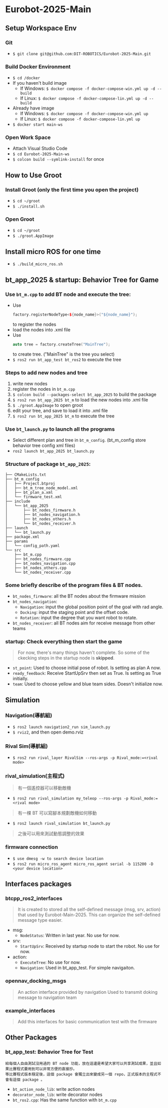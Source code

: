# Eurobot-2025-Main

## Setup Workspace Env
### Git
- `$ git clone git@github.com:DIT-ROBOTICS/Eurobot-2025-Main.git`
<!-- - `git checkout devel` -->
### Build Docker Environment
- `$ cd /docker`
- If you haven't build image
    - If Windows: `$ docker compose -f docker-compose-win.yml up -d --build`
    - If Linux: `$ docker compose -f docker-compose-lin.yml up -d --build`
- Already have image
    - If Windows: `$ docker compose -f docker-compose-win.yml up`
    - If Linux: `$ docker compose -f docker-compose-lin.yml up`
- `$ docker start main-ws`
### Open Work Space
- Attach Visual Studio Code
- `$ cd Eurobot-2025-Main-ws`
- `$ colcon build --symlink-install` for once
## How to Use Groot
### Install Groot (only the first time you open the project)
- `$ cd ~/groot`
- `$ ./install.sh`
### Open Groot
- `$ cd ~/groot`
- `$ ./groot.AppImage`
## Install micro ROS for one time
- `$ ./build_micro_ros.sh`

## bt_app_2025 & startup: Behavior Tree for Game
### Use `bt_m.cpp` to add BT node and execute the tree: 
- Use 
    ```c++
    factory.registerNodeType<${node_name}>("${node_name}");
    ``` 
    to register the nodes
- load the nodes into .xml file
- Use
    ```c++
    auto tree = factory.createTree("MainTree");
    ```
    to create tree. ("MainTree" is the tree you select)
- `$ ros2 run bt_app_test bt_ros2` to execute the tree

### Steps to add new nodes and tree
1. write new nodes
2. register the nodes in `bt_m.cpp`
3. `$ colcon build --packages-select bt_app_2025` to build the package
4. `$ ros2 run bt_app_2025 bt_m` to load the new nodes into .xml file
5. `$ ./groot.AppImage` to open groot
6. edit your tree, and save to load it into .xml file
7. `$ ros2 run bt_app_2025 bt_m` to execute the tree
### Use `bt_launch.py` to launch all the programs
- Select different plan and tree in `bt_m_config`. (bt_m_config store behavior tree config xml files)
- `ros2 launch bt_app_2025 bt_launch.py`
### Structure of package `bt_app_2025`:
```
├── CMakeLists.txt
├── bt_m_config
│   ├── Project.btproj
│   ├── bt_m_tree_node_model.xml
│   ├── bt_plan_a.xml
│   └── firmware_test.xml
├── include
│   └── bt_app_2025
│       ├── bt_nodes_firmware.h
│       ├── bt_nodes_navigation.h
│       ├── bt_nodes_others.h
│       └── bt_nodes_receiver.h
├── launch
│   └── bt_launch.py
├── package.xml
├── params
│   └── config_path.yaml
└── src
    ├── bt_m.cpp
    ├── bt_nodes_firmware.cpp
    ├── bt_nodes_navigation.cpp
    ├── bt_nodes_others.cpp
    └── bt_nodes_receiver.cpp
```
### Some briefly describe of the program files & BT nodes.
- `bt_nodes_firmware`: all the BT nodes about the firmware mission
- `bt_nodes_navigation`: 
    - `Navigation`: input the global position point of the goal with rad angle.
    - `Docking`: input the staging point and the offset code.
    - `Rotation`: input the degree that you want robot to rotate.
- `bt_nodes_receiver`: all BT nodes aim for receive message from other teams

### startup: Check everything then start the game
> For now, there's many things haven't complete. So some of the ckecking steps in the startup node is **skipped**.
- `st_point`: Used to choose initial pose of robot. Is setting as plan A now.
- `ready_feedback`: Receive StartUpSrv then set as True. Is setting as True initially.
- `team`: Used to choose yellow and blue team sides. Doesn't initialize now.

## Simulation
### Navigation(導航組)
- `$ ros2 launch navigation2_run sim_launch.py`
- `$ rviz2`, and then open demo.rviz
### Rival Sim(導航組)
- `$ ros2 run rival_layer RivalSim --ros-args -p Rival_mode:=<rival mode>`
### rival_simulation(主程式)
> 有一個遙控器可以移動敵機
- `$ ros2 run rival_simulation my_teleop --ros-args -p Rival_mode:=<rival mode>`
> 有一棵 BT 可以寫腳本規劃敵機如何移動
- `$ ros2 launch rival_simulation bt_launch.py`
> 之後可以用來測試動態調整的效果
### firmware connection
- `$ use dmesg -w to search device location`
- `$ ros2 run micro_ros_agent micro_ros_agent serial -b 115200 -D <your device location>`

## Interfaces packages
### btcpp_ros2_interfaces
> It is created to stored all the self-defined message (msg, srv, action) that used by Eurobot-Main-2025. This can organize the self-defined message type easier.
- msg:
    - `NodeStatus`: Written in last year. No use for now.
- srv:
    - `StartUpSrv`: Received by startup node to start the robot. No use for now.
- action: 
    - `ExecuteTree`: No use for now.
    - `Navigation`: Used in bt_app_test. For simple navigaiton.

### opennav_docking_msgs
> An action interface provided by navigation
> Used to transmit doking message to navigation team

### example_interfaces
> Add this interfaces for basic communication test with the firmware

## Other Packages
### bt_app_test: Behavior Tree for Test
    給每個人自由測試沒用過的 BT node 功能，放在這邊是希望大家可以共享測試成果，並且如果比賽程式要用到可以非常方便的直接抄。
    等比賽程式版本穩定後，這個 package 會獨立出來變成另一個 repo，正式版本的主程式不會有這個 package 。

- `bt_action_node_lib`: write action nodes
- `decorator_node_lib`: write decorator nodes
- `bt_ros2.cpp`: Has the same function with `bt_m.cpp`